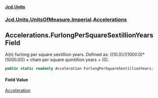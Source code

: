 #### [Jcd.Units](index.md 'index')
### [Jcd.Units.UnitsOfMeasure.Imperial](Jcd.Units.UnitsOfMeasure.Imperial.md 'Jcd.Units.UnitsOfMeasure.Imperial').[Accelerations](Accelerations.md 'Jcd.Units.UnitsOfMeasure.Imperial.Accelerations')

## Accelerations.FurlongPerSquareSextillionYears Field

A(n) furlong per square sextillion years. Defined as: ((10.0)/((1000.0)*(1000.0))) × chain per square quintillion years + (0).

```csharp
public static readonly Acceleration FurlongPerSquareSextillionYears;
```

#### Field Value
[Acceleration](Acceleration.md 'Jcd.Units.UnitTypes.Acceleration')